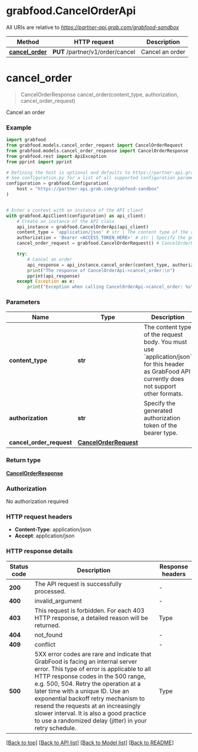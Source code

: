 # grabfood.CancelOrderApi

All URIs are relative to *https://partner-api.grab.com/grabfood-sandbox*

Method | HTTP request | Description
------------- | ------------- | -------------
[**cancel_order**](CancelOrderApi.md#cancel_order) | **PUT** /partner/v1/order/cancel | Cancel an order


# **cancel_order**
> CancelOrderResponse cancel_order(content_type, authorization, cancel_order_request)

Cancel an order

### Example


```python
import grabfood
from grabfood.models.cancel_order_request import CancelOrderRequest
from grabfood.models.cancel_order_response import CancelOrderResponse
from grabfood.rest import ApiException
from pprint import pprint

# Defining the host is optional and defaults to https://partner-api.grab.com/grabfood-sandbox
# See configuration.py for a list of all supported configuration parameters.
configuration = grabfood.Configuration(
    host = "https://partner-api.grab.com/grabfood-sandbox"
)


# Enter a context with an instance of the API client
with grabfood.ApiClient(configuration) as api_client:
    # Create an instance of the API class
    api_instance = grabfood.CancelOrderApi(api_client)
    content_type = 'application/json' # str | The content type of the request body. You must use `application/json` for this header as GrabFood API currently does not support other formats.
    authorization = 'Bearer <ACCESS_TOKEN_HERE>' # str | Specify the generated authorization token of the bearer type.
    cancel_order_request = grabfood.CancelOrderRequest() # CancelOrderRequest | 

    try:
        # Cancel an order
        api_response = api_instance.cancel_order(content_type, authorization, cancel_order_request)
        print("The response of CancelOrderApi->cancel_order:\n")
        pprint(api_response)
    except Exception as e:
        print("Exception when calling CancelOrderApi->cancel_order: %s\n" % e)
```



### Parameters


Name | Type | Description  | Notes
------------- | ------------- | ------------- | -------------
 **content_type** | **str**| The content type of the request body. You must use &#x60;application/json&#x60; for this header as GrabFood API currently does not support other formats. | 
 **authorization** | **str**| Specify the generated authorization token of the bearer type. | 
 **cancel_order_request** | [**CancelOrderRequest**](CancelOrderRequest.md)|  | 

### Return type

[**CancelOrderResponse**](CancelOrderResponse.md)

### Authorization

No authorization required

### HTTP request headers

 - **Content-Type**: application/json
 - **Accept**: application/json

### HTTP response details

| Status code | Description | Response headers |
|-------------|-------------|------------------|
**200** | The API request is successfully processed. |  -  |
**400** | invalid_argument |  -  |
**403** | This request is forbidden.  For each 403 HTTP response, a detailed reason will be returned. | Type | Message | | -------| ------------| | Invalid order | Order cannot be cancelled via this endpoint as this order does not belong to you. Please contact Grab Support for further assistance. | | Daily limit reached | Order cannot be cancelled via this endpoint as the daily limit for order cancellations has been reached. Please contact Grab Support for further assistance. | | Weekly limit reached | Order cannot be cancelled via this endpoint as the weekly limit for order cancellations has been reached. Please contact Grab Support for further assistance. | | Monthly limit reached | Order cannot be cancelled via this endpoint as the monthly limit for order cancellations has been reached. Please contact Grab Support for further assistance. | | Mix and match order | Order cannot be cancelled via this endpoint as it is part of a GKMM (Grab Kitchen Mix And Match) order. Please contact Grab Support for further assistance. | | Self-pick up order | Order cannot be cancelled via this endpoint as it is a self-pick up order. Please contact Grab Support for further assistance. | | Scheduled order | Order cannot be cancelled via this endpoint as it is a scheduled order. Please contact Grab Support for further assistance. | | Time limit | Order cannot be cancelled via this endpoint as the cancellation time limit has been reached since a driver has been allocated for too long. Please contact Grab Support for further assistance. | | Manual-accept stores | Order cannot be cancelled via this endpoint as only stores on auto-accept can use this endpoint. Please contact Grab Support for further assistance. | | Outdated driver app | Order cannot be cancelled via this endpoint as the driver&#39;s Grab app is outdated. Please contact Grab Support for further assistance. | | Unallocated order | Order cannot be cancelled via this endpoint as the order has not been allocated yet. Please contact Grab Support for further assistance. | | Default error (edge case) | Order cannot be cancelled via this endpoint as a default error has occured. Please contact Grab Support for further assistance. |  |  -  |
**404** | not_found |  -  |
**409** | conflict |  -  |
**500** | 5XX error codes are rare and indicate that GrabFood is facing an internal server error. This type of error is applicable to all HTTP response codes in the 500 range, e.g. 500, 504. Retry the operation at a later time with a unique ID. Use an exponential backoff retry mechanism to resend the requests at an increasingly slower interval. It is also a good practice to use a randomized delay (jitter) in your retry schedule.  | Type | Message | | -------| ------------| | Get order error | Get order failed. | | Cancel order error | Cancel order failed. |  |  -  |

[[Back to top]](#) [[Back to API list]](../README.md#documentation-for-api-endpoints) [[Back to Model list]](../README.md#documentation-for-models) [[Back to README]](../README.md)

